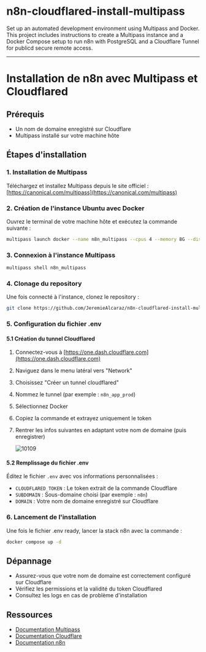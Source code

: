 
# n8n-cloudflared-install-multipass
Set up an automated development environment using Multipass and Docker. This project includes instructions to create a Multipass instance and a Docker Compose setup to run n8n with PostgreSQL and a Cloudflare Tunnel for publicd secure remote access.

---

# Installation de n8n avec Multipass et Cloudflared

## Prérequis

- Un nom de domaine enregistré sur Cloudflare
- Multipass installé sur votre machine hôte

## Étapes d'installation

### 1. Installation de Multipass

Téléchargez et installez Multipass depuis le site officiel : [https://canonical.com/multipass](https://canonical.com/multipass)

### 2. Création de l'instance Ubuntu avec Docker

Ouvrez le terminal de votre machine hôte et exécutez la commande suivante :

```bash
multipass launch docker --name n8n_multipass --cpus 4 --memory 8G --disk 50G
```

### 3. Connexion à l'instance Multipass

```bash
multipass shell n8n_multipass
```

### 4. Clonage du repository

Une fois connecté à l'instance, clonez le repository :

```bash
git clone https://github.com/JeremieAlcaraz/n8n-cloudflared-install-multipass.git
```

### 5. Configuration du fichier .env

#### 5.1 Création du tunnel Cloudflared

1. Connectez-vous à [https://one.dash.cloudflare.com](https://one.dash.cloudflare.com)
2. Naviguez dans le menu latéral vers "Network"
3. Choisissez "Créer un tunnel cloudflared"
4. Nommez le tunnel (par exemple : `n8n_app_prod`)
5. Sélectionnez Docker
6. Copiez la commande et extrayez uniquement le token
7. Rentrer les infos suivantes en adaptant votre nom de domaine (puis enregistrer)

   ![10109](https://github.com/user-attachments/assets/25416f3a-1dfd-45b8-bfeb-3e6a77d8aa7a)


#### 5.2 Remplissage du fichier .env

Éditez le fichier `.env` avec vos informations personnalisées :

- `CLOUDFLARED_TOKEN` : Le token extrait de la commande Cloudflare
- `SUBDOMAIN` : Sous-domaine choisi (par exemple : `n8n`)
- `DOMAIN` : Votre nom de domaine enregistré sur Cloudflare

### 6. Lancement de l'installation

Une fois le fichier .env ready, lancer la stack n8n avec la commande : 

```bash
docker compose up -d
```



## Dépannage

- Assurez-vous que votre nom de domaine est correctement configuré sur Cloudflare
- Vérifiez les permissions et la validité du token Cloudflared
- Consultez les logs en cas de problème d'installation

## Ressources

- [Documentation Multipass](https://multipass.run/docs)
- [Documentation Cloudflare](https://developers.cloudflare.com/cloudflare-one/connections/connect-apps/)
- [Documentation n8n](https://docs.n8n.io/)

